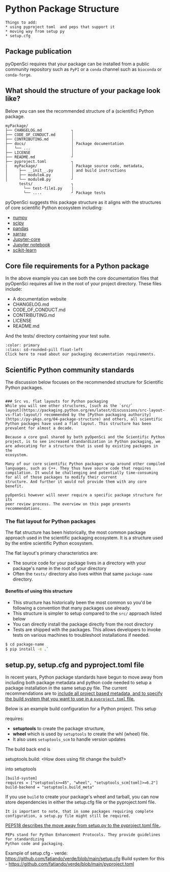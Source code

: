 # Python Package Structure

```{important}
Things to add:
* using pyproject toml  and peps that support it
* moving way from setup py
* setup.cfg 
``` 
## Package publication 

pyOpenSci requires that your package can be installed from a public community 
repository such as `PyPI` or a `conda` channel such as `bioconda` or `conda-forge`.

## What should the structure of your package look like?

Below you can see the recommended structure of a (scientific) Python package. 

```
myPackage/
├── CHANGELOG.md             ┐
├── CODE_OF_CONDUCT.md       │
├── CONTRIBUTING.md          │
├── docs/                    │ Package documentation
│   └── ...                  │
├── LICENSE                  │
├── README.md                ┘
├── pyproject.toml           ┐ 
|   myPackage/               │ Package source code, metadata,
│     ├── __init__.py        │ and build instructions 
│     ├── moduleA.py         │
│     └── moduleB.py         ┘
      tests/                 ┐
        └── test-file1.py    |
        └── ....             ┘ Package tests
```
pyOpenSci suggests this package structure as it aligns with the structures of 
core scientific Python ecosystem including:

* [numpy](https://github.com/numpy/numpy)
* [scipy](https://github.com/scipy/scipy)
* [pandas](https://github.com/pandas-dev/pandas)
* [xarray](https://github.com/pydata/xarray) 
* [Jupyter-core](https://github.com/jupyter/jupyter_core)
* [Jupyter notebook](https://github.com/jupyter/notebook)
* [scikit-learn](https://github.com/scikit-learn/scikit-learn)


## Core file requirements for a Python package

In the above example you can see both the core documentation files 
that pyOpenSci requires all live in the root of your project 
directory. These files include: 

<!-- TODO: add link when documentation section is merged -->
* A documentation website 
* CHANGELOG.md 
* CODE_OF_CONDUCT.md 
* CONTRIBUTING.md 
* LICENSE 
* README.md 

And the tests/ directory containing your test suite. 

```{button-link} https://www.pyopensci.org/python-package guide/documentation
:color: primary
:class: sd-rounded-pill float-left
Click here to read about our packaging documentation requirements.
```

## Scientific Python community standards 


The discussion below focuses on the recommended structure for Scientific 
Python packages. 


```{note}

### Src vs. flat layouts for Python packaging
While you will see other structures, [such as the `src/` 
layout](https://packaging.python.org/en/latest/discussions/src-layout-vs-flat-layout/) recommended by the [Python packaging authority](https://py-pkgs.org/04-package-structure) and others, all scientific
Python packages have used a flat layout. This structure has been 
prevalent for almost a decade. 

Because a core goal shared by both pyOpenSci and the Scientific Python 
project, is to see increased standardization in Python packaging, we 
are advocating for a structure that is used by existing packages in the 
ecosystem. 

Many of our core scientific Python packages wrap around other compiled languages, such as C++. They thus have source code that requires compilation. It would be challenging and potentially time-consuming for all of those packages to modify their current 
structure. And further it would not provide them with any core benefit.

pyOpenSci however will never require a specific package structure for its 
peer review process. The overview on this page presents recommendations. 
```


### The flat layout for Python packages

The flat structure has been historically, the most common package approach used in the scientific packaging 
ecosystem. It is a structure used by the entire scientific Python ecosystem. 

The flat layout's primary characteristics are: 

* The source code for your package lives in a directory with your package's name in the root of your directory 
* Often the `tests/` directory also lives within that same `package-name` directory.

#### Benefits of using this structure 

* This structure has historically been the most common so you'd be following a convention that many packages use already.  
* This structure is simpler to setup compared to the `src/` approach listed below
* You can directly install the package directly from the root directory 
* Tests are shipped with the packages. This allows developers to invoke tests on various machines to troubleshoot installations if needed.


```bash
$ cd package-name
$ pip install -e .`
```

## setup.py, setup.cfg and pyproject.toml file

In recent years, Python package standards have begun to move away from 
including both package metadata and python code needed to setup a package installation in the same setup.py file. The current recommendations are 
to [include all project based metadata, and to specify the build system that you want to use in a `pyproject.toml` file.](https://pip.pypa.io/en/stable/reference/build-system/pyproject-toml/)


Below is an example build configuration for a Python project. This setup 

requires:
 * **setuptools** to create the package structure, 
 * **wheel** which is used by `setuptools` to create the whl (wheel) file. 
 * It also uses `setuptools_scm` to handle version updates

The build back end is 

setuptools.build: <How does using flit change the build?>

 
  into setuptools  
```
[build-system]
requires = ["setuptools>=45", "wheel", "setuptools_scm[toml]>=6.2"]
build-backend = "setuptools.build_meta"
```


If you use `build` to create your package's wheel and tarball, you can now 
store dependencies in either the setup.cfg file or the pyproject.toml file. 


```{note}
It is important to note, that in some packages requiring complete configuration, a setup.py file might still be required. 
```

[PEP518 describes the move away from setup.py to the pyproject.toml file.](https://peps.python.org/pep-0518/).


```{tip}
PEPs stand for Python Enhancement Protocols. They provide guidelines for standardizing 
Python code and packaging. 
```

Example of setup.cfg - verde: https://github.com/fatiando/verde/blob/main/setup.cfg
Build system for this - https://github.com/fatiando/verde/blob/main/pyproject.toml

<!-- 
````{note}
### The src layout for Python packages

The src layout is another option. You can look at web specific packages like
Django to see that type of structure. This layout is advocated for by the  
[PyPA](https://packaging.python.org/en/latest/tutorials/packaging-projects/)
The key characteristic of this layout is that your package 
uses a `src/package-name` directory structure. Tests are 
often located in a directory outside of the package. 

*Please note that while the PyPA (Python packaging authority) is a [group that is developing powerful tools for Python packaging they are not officially an "authority" on packaging in the Python community.](https://www.pypa.io/en/latest/members/#pypa-members-and-how-to-join)*

#### Pros of the src/ layout
* The benefits of this approach is that it ensures that tests are always running on the installed version of your package rather than on the flat files
* Additional files, such as tests, aren't delivered to the user installing the package which means slightly smaller package  size.   

#### Cons of the src/ layout
* Can be slightly trickier to configure. examples:
    * Tools like build won't automatically find the package directory if it's within `src/package-name` without being configured. 
* Setting up continuous integration is more complex as you will have to account for the `src/` directory when installing the package 
* While this layout is common in the broader Python ecosystem, it does not necessarily support the needs of the scientific Python ecosystem which often has tools that wrap around other compiled languages such as C++

An example of the src layout structure can be seen below:
```
myPackage
├── CHANGELOG.md               ┐
├── CODE_OF_CONDUCT.md         │
├── CONTRIBUTING.md            │
├── docs                       │ Package documentation
│   └── index.md
│   └── ...                    │
├── LICENSE                    │
├── README.md                  ┘
├── pyproject.toml             ┐ 
├── src                        │
│   └── myPackage               │ Package source code, metadata,
│       ├── __init__.py        │ and build instructions 
│       ├── moduleA.py         │
│       └── moduleB.py         ┘
└── tests                      ┐
    └── ...                    ┘ Package tests
``` 

````
 -->

